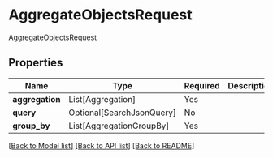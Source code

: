 # AggregateObjectsRequest

AggregateObjectsRequest

## Properties
| Name | Type | Required | Description |
| ------------ | ------------- | ------------- | ------------- |
**aggregation** | List[Aggregation] | Yes |  |
**query** | Optional[SearchJsonQuery] | No |  |
**group_by** | List[AggregationGroupBy] | Yes |  |


[[Back to Model list]](../../README.md#models-v1-link) [[Back to API list]](../../README.md#documentation-for-api-endpoints) [[Back to README]](../../README.md)

